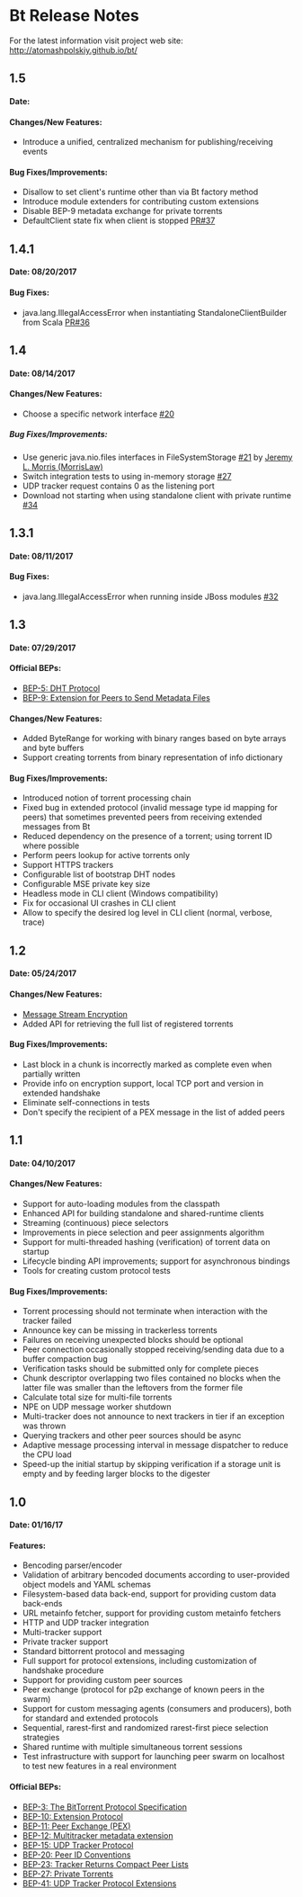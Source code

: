 # Bt Release Notes

For the latest information visit project web site: http://atomashpolskiy.github.io/bt/

## 1.5

#### Date:

#### Changes/New Features:

* Introduce a unified, centralized mechanism for publishing/receiving events

#### Bug Fixes/Improvements:

* Disallow to set client's runtime other than via Bt factory method
* Introduce module extenders for contributing custom extensions
* Disable BEP-9 metadata exchange for private torrents
* DefaultClient state fix when client is stopped [PR#37](https://github.com/atomashpolskiy/bt/pull/37)

## 1.4.1

#### Date: 08/20/2017

#### Bug Fixes:

* java.lang.IllegalAccessError when instantiating StandaloneClientBuilder from Scala [PR#36](https://github.com/atomashpolskiy/bt/pull/36)

## 1.4

#### Date: 08/14/2017

#### Changes/New Features:

* Choose a specific network interface [#20](https://github.com/atomashpolskiy/bt/issues/20)

##### Bug Fixes/Improvements:

* Use generic java.nio.files interfaces in FileSystemStorage [#21](https://github.com/atomashpolskiy/bt/issues/21) by [Jeremy L. Morris (MorrisLaw)](https://github.com/MorrisLaw)
* Switch integration tests to using in-memory storage [#27](https://github.com/atomashpolskiy/bt/issues/27)
* UDP tracker request contains 0 as the listening port
* Download not starting when using standalone client with private runtime [#34](https://github.com/atomashpolskiy/bt/issues/34)

## 1.3.1

#### Date: 08/11/2017

#### Bug Fixes:

* java.lang.IllegalAccessError when running inside JBoss modules [#32](https://github.com/atomashpolskiy/bt/issues/32)

## 1.3

#### Date: 07/29/2017

#### Official BEPs:

* [BEP-5: DHT Protocol](http://bittorrent.org/beps/bep_0005.html)
* [BEP-9: Extension for Peers to Send Metadata Files](http://bittorrent.org/beps/bep_0009.html)

#### Changes/New Features:

* Added ByteRange for working with binary ranges based on byte arrays and byte buffers
* Support creating torrents from binary representation of info dictionary

#### Bug Fixes/Improvements:

* Introduced notion of torrent processing chain
* Fixed bug in extended protocol (invalid message type id mapping for peers) that sometimes prevented peers from receiving extended messages from Bt
* Reduced dependency on the presence of a torrent; using torrent ID where possible
* Perform peers lookup for active torrents only
* Support HTTPS trackers
* Configurable list of bootstrap DHT nodes
* Configurable MSE private key size
* Headless mode in CLI client (Windows compatibility)
* Fix for occasional UI crashes in CLI client
* Allow to specify the desired log level in CLI client (normal, verbose, trace)

## 1.2

#### Date: 05/24/2017

#### Changes/New Features:

* [Message Stream Encryption](http://wiki.vuze.com/w/Message_Stream_Encryption)
* Added API for retrieving the full list of registered torrents

#### Bug Fixes/Improvements:

* Last block in a chunk is incorrectly marked as complete even when partially written
* Provide info on encryption support, local TCP port and version in extended handshake
* Eliminate self-connections in tests
* Don't specify the recipient of a PEX message in the list of added peers

## 1.1

#### Date: 04/10/2017

#### Changes/New Features:

* Support for auto-loading modules from the classpath
* Enhanced API for building standalone and shared-runtime clients
* Streaming (continuous) piece selectors
* Improvements in piece selection and peer assignments algorithm
* Support for multi-threaded hashing (verification) of torrent data on startup
* Lifecycle binding API improvements; support for asynchronous bindings
* Tools for creating custom protocol tests

#### Bug Fixes/Improvements:

* Torrent processing should not terminate when interaction with the tracker failed
* Announce key can be missing in trackerless torrents
* Failures on receiving unexpected blocks should be optional
* Peer connection occasionally stopped receiving/sending data due to a buffer compaction bug
* Verification tasks should be submitted only for complete pieces
* Chunk descriptor overlapping two files contained no blocks when the latter file was smaller than the leftovers from the former file
* Calculate total size for multi-file torrents
* NPE on UDP message worker shutdown
* Multi-tracker does not announce to next trackers in tier if an exception was thrown
* Querying trackers and other peer sources should be async
* Adaptive message processing interval in message dispatcher to reduce the CPU load
* Speed-up the initial startup by skipping verification if a storage unit is empty and by feeding larger blocks to the digester

## 1.0

#### Date: 01/16/17

#### Features:

* Bencoding parser/encoder
* Validation of arbitrary bencoded documents according to user-provided object models and YAML schemas
* Filesystem-based data back-end, support for providing custom data back-ends
* URL metainfo fetcher, support for providing custom metainfo fetchers
* HTTP and UDP tracker integration
* Multi-tracker support
* Private tracker support
* Standard bittorrent protocol and messaging
* Full support for protocol extensions, including customization of handshake procedure
* Support for providing custom peer sources
* Peer exchange (protocol for p2p exchange of known peers in the swarm)
* Support for custom messaging agents (consumers and producers), both for standard and extended protocols
* Sequential, rarest-first and randomized rarest-first piece selection strategies
* Shared runtime with multiple simultaneous torrent sessions
* Test infrastructure with support for launching peer swarm on localhost to test new features in a real environment

#### Official BEPs:

* [BEP-3: The BitTorrent Protocol Specification](http://bittorrent.org/beps/bep_0003.html)
* [BEP-10: Extension Protocol](http://bittorrent.org/beps/bep_0010.html)
* [BEP-11: Peer Exchange (PEX)](http://bittorrent.org/beps/bep_0011.html)
* [BEP-12: Multitracker metadata extension](http://bittorrent.org/beps/bep_0012.html)
* [BEP-15: UDP Tracker Protocol](http://bittorrent.org/beps/bep_0015.html)
* [BEP-20: Peer ID Conventions](http://bittorrent.org/beps/bep_0020.html)
* [BEP-23: Tracker Returns Compact Peer Lists](http://bittorrent.org/beps/bep_0023.html)
* [BEP-27: Private Torrents](http://bittorrent.org/beps/bep_0027.html)
* [BEP-41: UDP Tracker Protocol Extensions](http://bittorrent.org/beps/bep_0041.html)